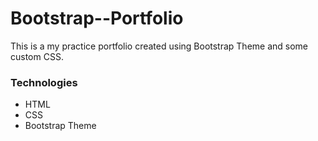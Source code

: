 # Bootstrap--Portfolio

This is a my practice portfolio created using Bootstrap Theme and some custom CSS.

### Technologies
* HTML
* CSS
* Bootstrap Theme

